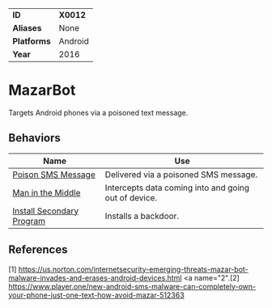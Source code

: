 |||
|---------|------------------------|
|**ID**|**X0012**|
|**Aliases**|None|
|**Platforms**|Android|
|**Year**| 2016 |


MazarBot
==========
Targets Android phones via a poisoned text message.

Behaviors
---------
|Name|Use|
|---------------------|-------------------------------------------------------|
|[Poison SMS Message](https://github.com/MBCProject/mbc-markdown/blob/master/initial-access/poison-text-msg.md) |Delivered via a poisoned SMS message.|
|[Man in the Middle](https://github.com/MBCProject/mbc-markdown/blob/master/collection/man-in-middle.md) | Intercepts data coming into and going out of device.|
|[Install Secondary Program](https://github.com/MBCProject/mbc-markdown/blob/master/execution/second-program.md) | Installs a backdoor.|

References
----------
<a name="1">[1]</a> 
https://us.norton.com/internetsecurity-emerging-threats-mazar-bot-malware-invades-and-erases-android-devices.html
<a name="2".[2]</a>
https://www.player.one/new-android-sms-malware-can-completely-own-your-phone-just-one-text-how-avoid-mazar-512363
 